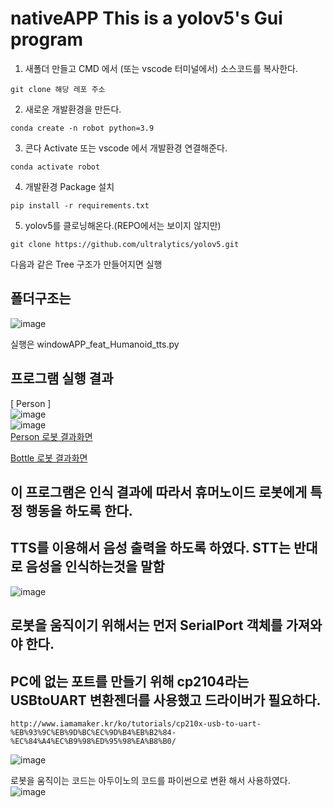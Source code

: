 # nativeAPP This is a yolov5's Gui program  
1. 새폴더 만들고 CMD 에서 (또는 vscode 터미널에서) 소스코드를 복사한다.
```
git clone 해당 레포 주소
```
2. 새로운 개발환경을 만든다.
```
conda create -n robot python=3.9
```  
3. 콘다 Activate 또는 vscode 에서 개발환경 연결해준다.
```
conda activate robot
```
4. 개발환경 Package 설치
```
pip install -r requirements.txt
```
5. yolov5를 클로닝해온다.(REPO에서는 보이지 않지만)
```
git clone https://github.com/ultralytics/yolov5.git
```

다음과 같은 Tree 구조가 만들어지면 실행
## 폴더구조는  
![image](https://github.com/jiwon0629/NativeAppYoloCustom_TTS/assets/149983498/4cf0882b-da39-4433-aa60-f670394588a8)


실행은 windowAPP_feat_Humanoid_tts.py  
## 프로그램 실행 결과  
[ Person ]  
![image](https://github.com/jiwon0629/NativeAppYoloCustom_TTS/assets/149983498/17545021-1352-47b0-b869-2cbfb0378f50)  
![image](https://github.com/jiwon0629/NativeAppYoloCustom_TTS/assets/149983498/ca639d35-598c-4f0f-b6af-fbcde57910d6)  
[Person 로봇 결과화면](https://github.com/jiwon0629/NativeAppYoloCustom_TTS/assets/149983498/130fc6c0-c83e-47c3-ad69-208233c556b3)

[Bottle 로봇 결과화면](https://github.com/jiwon0629/NativeAppYoloCustom_TTS/assets/149983498/1c2c8245-16a9-4b64-9b96-72fdc2797d88)  



## 이 프로그램은 인식 결과에 따라서 휴머노이드 로봇에게 특정 행동을 하도록 한다.  
## TTS를 이용해서 음성 출력을 하도록 하였다. STT는 반대로 음성을 인식하는것을 말함  
![image](https://github.com/jiwon0629/NativeAppYoloCustom_TTS/assets/149983498/20f500d1-3dd5-466b-a021-a81e3248ee36)  

## 로봇을 움직이기 위해서는 먼저 SerialPort 객체를 가져와야 한다.  
## PC에 없는 포트를 만들기 위해 cp2104라는 USBtoUART 변환젠더를 사용했고 드라이버가 필요하다.  
```
http://www.iamamaker.kr/ko/tutorials/cp210x-usb-to-uart-%EB%93%9C%EB%9D%BC%EC%9D%B4%EB%B2%84-%EC%84%A4%EC%B9%98%ED%95%98%EA%B8%B0/  
```
![image](https://github.com/jiwon0629/NativeAppYoloCustom_TTS/assets/149983498/29b97184-7e4d-4330-9854-861f26e583b2)  

로봇을 움직이는 코드는 아두이노의 코드를 파이썬으로 변환 해서 사용하였다.  
![image](https://github.com/jiwon0629/NativeAppYoloCustom_TTS/assets/149983498/3bfcf80a-0418-4486-8ee0-3c48ba4a1b21)







